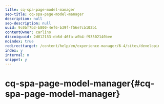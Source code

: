 ```yaml
---
title: cq-spa-page-model-manager
seo-title: cq-spa-page-model-manager
description: null
seo-description: null
uuid: 9c0bf7b3-b800-4ef6-b39f-f56e7cb102b1
contentOwner: carlino
discoiquuid: 2d012183-eb6d-46fa-a0b4-f93502140bee
noindex: true
redirecttarget: /content/help/en/experience-manager/6-4/sites/developing/using/reference-materials
index: y
internal: n
snippet: y
---
```


# cq-spa-page-model-manager{#cq-spa-page-model-manager}

